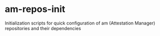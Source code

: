 # am-repos-init
Initialization scripts for quick configuration of am (Attestation Manager) repositories and their dependencies
